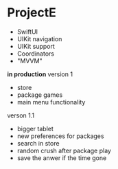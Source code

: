 # ProjectE

- SwiftUI
- UIKit navigation
- UIKit support
- Coordinators
- "MVVM"

**in production** version 1
- store
- package games
- main menu functionality

verson 1.1
- bigger tablet
- new preferences for packages
- search in store 
- random crush after package play
- save the anwer if the time gone

